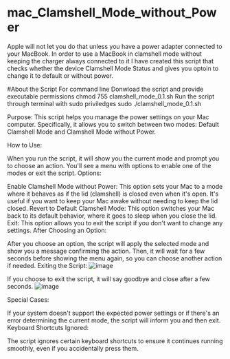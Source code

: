 # mac_Clamshell_Mode_without_Power
Apple will not let you do that unless you have a power adapter connected to your MacBook. In order to use a MacBook in clamshell mode without keeping the charger always connected to it I have created this script that checks whether the device Clamshell Mode Status and gives you optoin to change it to default or without power.

#About the Script
For command line 
Donwload the script and provide executable permissions 
chmod 755 clamshell_mode_0.1.sh 
Run the script through terminal with sudo priviledges 
sudo ./clamshell_mode_0.1.sh
 
Purpose: This script helps you manage the power settings on your Mac computer. Specifically, it allows you to switch between two modes: Default Clamshell Mode and Clamshell Mode without Power.

How to Use:

When you run the script, it will show you the current mode and prompt you to choose an action.
You'll see a menu with options to enable one of the modes or exit the script.
Options:

Enable Clamshell Mode without Power: This option sets your Mac to a mode where it behaves as if the lid (clamshell) is closed even when it's open. It's useful if you want to keep your Mac awake without needing to keep the lid closed.
Revert to Default Clamshell Mode: This option switches your Mac back to its default behavior, where it goes to sleep when you close the lid.
Exit: This option allows you to exit the script if you don't want to change any settings.
After Choosing an Option:

After you choose an option, the script will apply the selected mode and show you a message confirming the action.
Then, it will wait for a few seconds before showing the menu again, so you can choose another action if needed.
Exiting the Script:
![image](https://github.com/raunaqseth/mac_Clamshell_Mode_without_Power/assets/54443202/fbb4f5ec-93b2-4ebf-8201-541780fa52c9)

If you choose to exit the script, it will say goodbye and close after a few seconds.
![image](https://github.com/raunaqseth/mac_Clamshell_Mode_without_Power/assets/54443202/bbf6f7d6-6449-4c26-a576-0046beb6ee5a)

Special Cases:

If your system doesn't support the expected power settings or if there's an error determining the current mode, the script will inform you and then exit.
Keyboard Shortcuts Ignored:

The script ignores certain keyboard shortcuts to ensure it continues running smoothly, even if you accidentally press them.
